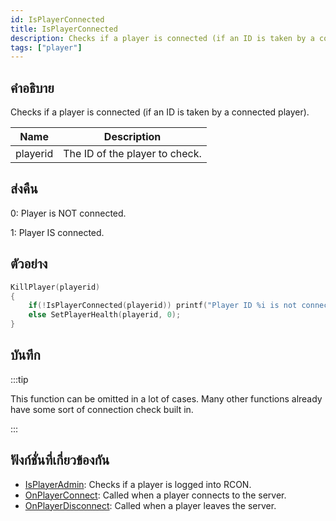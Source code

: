 ```yaml
---
id: IsPlayerConnected
title: IsPlayerConnected
description: Checks if a player is connected (if an ID is taken by a connected player).
tags: ["player"]
---
```


## คำอธิบาย

Checks if a player is connected (if an ID is taken by a connected player).

| Name     | Description                    |
| -------- | ------------------------------ |
| playerid | The ID of the player to check. |

## ส่งคืน

0: Player is NOT connected.

1: Player IS connected.

## ตัวอย่าง

```c
KillPlayer(playerid)
{
    if(!IsPlayerConnected(playerid)) printf("Player ID %i is not connected!", playerid);
    else SetPlayerHealth(playerid, 0);
}
```

## บันทึก

:::tip

This function can be omitted in a lot of cases. Many other functions already have some sort of connection check built in.

:::

## ฟังก์ชั่นที่เกี่ยวข้องกัน

- [IsPlayerAdmin](../../scripting/functions/IsPlayerAdmin.md): Checks if a player is logged into RCON.
- [OnPlayerConnect](../../scripting/callbacks/OnPlayerConnect.md): Called when a player connects to the server.
- [OnPlayerDisconnect](../../scripting/callbacks/OnPlayerDisconnect.md): Called when a player leaves the server.
